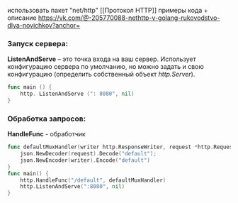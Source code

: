 использовать пакет "net/http"
[[Протокол HTTP]]
примеры кода + описание https://vk.com/@-205770088-nethttp-v-golang-rukovodstvo-dlya-novichkov?anchor=
### Запуск сервера: 
**ListenAndServe** – это точка входа на ваш сервер. Использует конфигурацию сервера по умолчанию, но можно задать и  свою конфигурацию (определить собственный объект _http.Server_).
```Go
func main () { 
	http. ListenAndServe (": 8080", nil) 
}
```

### Обработка запросов:
**HandleFunc** - обработчик
```Go
func defaultMuxHandler(writer http.ResponseWriter, request *http.Request) {
	json.NewDecoder(request).Decode("default");
	json.NewEncoder(writer).Encode("default")
} 
func main() { 
	http.HandleFunc("/default", defaultMuxHandler)
	http.ListenAndServe(":8080", nil) 
}
```